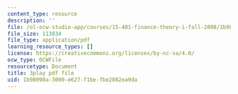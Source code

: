 ```yaml
---
content_type: resource
description: ''
file: /ol-ocw-studio-app/courses/15-401-finance-theory-i-fall-2008/1b98090a3000e627f1befbe2082ea9da_sMKQywwkIjQ.pdf
file_size: 113834
file_type: application/pdf
learning_resource_types: []
license: https://creativecommons.org/licenses/by-nc-sa/4.0/
ocw_type: OCWFile
resourcetype: Document
title: 3play pdf file
uid: 1b98090a-3000-e627-f1be-fbe2082ea9da
---
```

